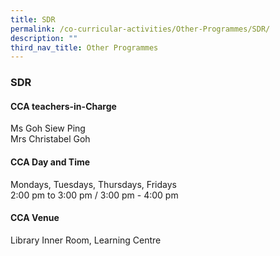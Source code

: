 ```yaml
---
title: SDR
permalink: /co-curricular-activities/Other-Programmes/SDR/
description: ""
third_nav_title: Other Programmes
---
```

### **SDR**

#### **CCA teachers-in-Charge**
Ms Goh Siew Ping <br>
Mrs Christabel Goh

#### **CCA Day and Time**
Mondays, Tuesdays, Thursdays, Fridays<br>
2:00 pm to 3:00 pm / 3:00 pm - 4:00 pm

#### **CCA Venue**
Library Inner Room, Learning Centre